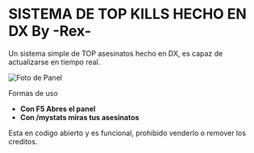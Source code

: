 # SISTEMA DE TOP KILLS HECHO EN DX By -Rex-

Un sistema simple de TOP asesinatos hecho en DX, es capaz de actualizarse en tiempo real.

![Foto de Panel](https://i.imgur.com/wEADfeW.png)

Formas de uso
* **Con F5 Abres el panel**
* **Con /mystats miras tus asesinatos**

Esta en codigo abierto y es funcional, prohibido venderlo o remover los creditos.